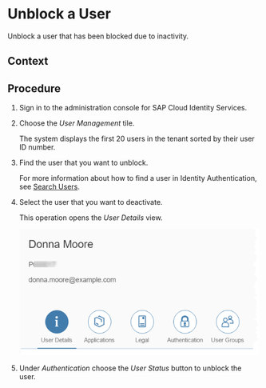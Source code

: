 <!-- loiod50eec9598b7493bafe8b1ac3f5acd90 -->

# Unblock a User

Unblock a user that has been blocked due to inactivity.



## Context



## Procedure

1.  Sign in to the administration console for SAP Cloud Identity Services.

2.  Choose the *User Management* tile.

    The system displays the first 20 users in the tenant sorted by their user ID number.

3.  Find the user that you want to unblock.

    For more information about how to find a user in Identity Authentication, see [Search Users](search-users-06078a6.md).

4.  Select the user that you want to deactivate.

    This operation opens the *User Details* view.

    ![](images/User_Details_in_Administration_Console_45ebcd1.png)

5.  Under *Authentication* choose the *User Status* button to unblock the user.



